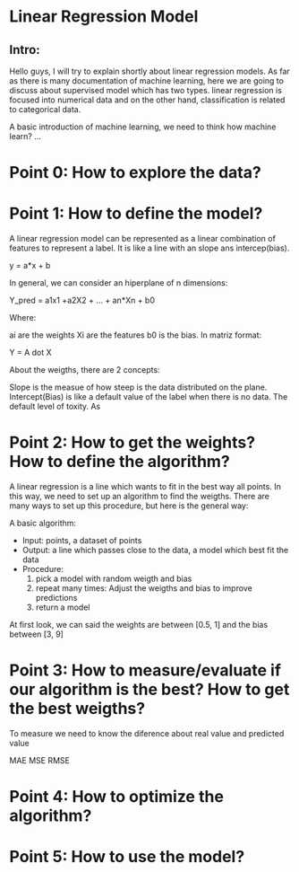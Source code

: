 # Linear Regression Model 

## Intro:

Hello guys, I will try to explain shortly about linear regression models. As far as there is many documentation of machine learning, here we are going to discuss about supervised model which has two types. linear regression is focused into numerical data and on the other hand, classification is related to categorical data.

A basic introduction of machine learning, we need to think how machine learn? ...


# Point 0: How to explore the data?

# Point 1: How to define the model? 

A linear regression model can be represented as a linear combination of features to represent a label. It is like a line with an slope ans intercep(bias).

y = a*x + b

In general, we can consider an hiperplane of n dimensions:

Y_pred = a1x1 +a2X2 + ... + an*Xn + b0

Where:

ai are the weights
Xi are the features
b0 is the bias.
In matriz format:

Y = A dot X

About the weigths, there are 2 concepts:

Slope is the measue of how steep is the data distributed on the plane.
Intercept(Bias) is like a default value of the label when there is no data. The default level of toxity.
As

# Point 2: How to get the weights? How to define the algorithm?

A linear regression is a line which wants to fit in the best way all points. In this way, we need to set up an algorithm to find the weigths. There are many ways to set up this procedure, but here is the general way:

A basic algorithm:

- Input: points, a dataset of points
- Output: a line which passes close to the data,  a model which best fit the data
- Procedure:
    1. pick a model with random weigth and bias
    2. repeat many times: Adjust the weigths and bias to improve predictions
    3. return a model
    
At first look, we can said the weights are between [0.5, 1] and the bias between [3, 9]

# Point 3: How to measure/evaluate if our algorithm is the best? How to get the best weigths?

To measure we need to know the diference about real value and predicted value

MAE
MSE
RMSE

# Point 4: How to optimize the algorithm?


# Point 5: How to use the model?
